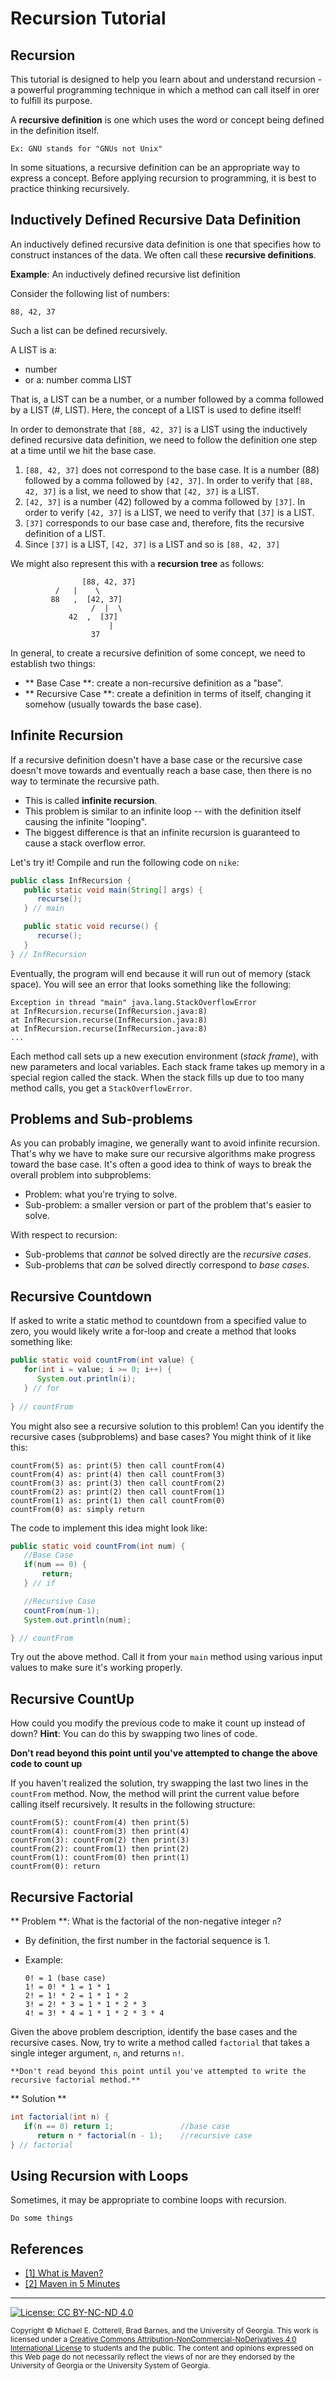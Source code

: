 # Recursion Tutorial

## Recursion

This tutorial is designed to help you learn about and understand recursion - a powerful
programming technique in which a method can call itself in orer to fulfill its purpose.

A **recursive definition** is one which uses the word or concept being defined in the
definition itself.

   ` Ex: GNU stands for "GNUs not Unix" `

In some situations, a recursive definition can be an appropriate way to express a concept.
Before applying recursion to programming, it is best to practice thinking recursively.

## Inductively Defined Recursive Data Definition

An inductively defined recursive data definition is one that specifies how to construct
instances of the data. We often call these **recursive definitions**.

**Example**: An inductively defined recursive list definition

Consider the following list of numbers:

   `88, 42, 37`

Such a list can be defined recursively. 

A LIST is a:
   * number
   * or a: number comma LIST

That is, a LIST can be a number, or a number followed by a comma followed by a LIST (#, LIST). Here,
the concept of a LIST is used to define itself!

In order to demonstrate that `[88, 42, 37]` is a LIST using the inductively defined recursive data definition,
we need to follow the definition one step at a time until we hit the base case.
1. `[88, 42, 37]` does not correspond to the base case. It is a number (88) followed by a comma followed
by `[42, 37]`. In order to verify that `[88, 42, 37]` is a list, we need to show that `[42, 37]` is a LIST.
1. `[42, 37]` is a number (42) followed by a comma followed by `[37]`. In order to verify `[42, 37]` is a LIST,
we need to verify that `[37]` is a LIST.
1. `[37]` corresponds to our base case and, therefore, fits the recursive definition of a LIST.
1. Since `[37]` is a LIST, `[42, 37]` is a LIST and so is `[88, 42, 37]`

We might also represent this with a **recursion tree** as follows:

   ```
                   [88, 42, 37]
		     /   |    \
		    88   ,  [42, 37]
		             /  |  \
			    42  ,  [37]
			             |
				     37
   ```
In general, to create a recursive definition of some concept, we need to establish two things:
	
   * ** Base Case **: create a non-recursive definition as a "base".
   * ** Recursive Case **: create a definition in terms of itself, changing it somehow 
   (usually towards the base case).

## Infinite Recursion

If a recursive definition doesn't have a base case or the recursive case doesn't move
towards and eventually reach a base case, then there is no way to terminate the recursive
path.

   * This is called **infinite recursion**.
   * This problem is similar to an infinite loop -- with the definition itself causing 
     the infinite "looping".
   * The biggest difference is that an infinite recursion is guaranteed to cause a
     stack overflow error.

Let's try it!  Compile and run the following code on `nike`:

   ```java
   public class InfRecursion {
      public static void main(String[] args) {
         recurse();
      } // main

      public static void recurse() {
         recurse();
      }
   } // InfRecursion
   ```

Eventually, the program will end because it will run out of memory (stack space). You will
see an error that looks something like the following:

   ```
   Exception in thread "main" java.lang.StackOverflowError
   at InfRecursion.recurse(InfRecursion.java:8)
   at InfRecursion.recurse(InfRecursion.java:8)
   at InfRecursion.recurse(InfRecursion.java:8)
   ...
   ```

Each method call sets up a new execution environment (*stack frame*), with new parameters
and local variables. Each stack frame takes up memory in a special region called the
stack. When the stack fills up due to too many method calls, you get a `StackOverflowError`.

## Problems and Sub-problems

As you can probably imagine, we generally want to avoid infinite recursion.  That's why we have to 
make sure our recursive algorithms make progress toward the base case. It's often a good idea to think
of ways to break the overall problem into subproblems:
	
   * Problem: what you're trying to solve.
   * Sub-problem: a smaller version or part of the problem that's easier to solve.

With respect to recursion:
	
   * Sub-problems that *cannot* be solved directly are the *recursive cases*.
   * Sub-problems that *can* be solved directly correspond to *base cases*.

## Recursive Countdown

If asked to write a static method to countdown from a specified value to zero, you would
likely write a for-loop and create a method that looks something like:

   ```java
   public static void countFrom(int value) {
      for(int i = value; i >= 0; i++) {
         System.out.println(i);
      } // for
    
   } // countFrom
   ```
    
You might also see a recursive solution to this problem! Can you identify the recursive cases (subproblems)
and base cases? You might think of it like this:

   ```
   countFrom(5) as: print(5) then call countFrom(4)
   countFrom(4) as: print(4) then call countFrom(3)
   countFrom(3) as: print(3) then call countFrom(2)
   countFrom(2) as: print(2) then call countFrom(1)
   countFrom(1) as: print(1) then call countFrom(0)
   countFrom(0) as: simply return
   ```
   
The code to implement this idea might look like:

   ```java
   public static void countFrom(int num) {
      //Base Case
      if(num == 0) {
          return;
      } // if

      //Recursive Case
      countFrom(num-1);
      System.out.println(num);

   } // countFrom
   ```

Try out the above method. Call it from your `main` method using various input values to
make sure it's working properly.
    
## Recursive CountUp

How could you modify the previous code to make it count up instead of down? **Hint**: You can
do this by swapping two lines of code.


   **Don't read beyond this point until you've attempted to change the above code to count up**


If you haven't realized the solution, try swapping the last two lines in the `countFrom` method.
Now, the method will print the current value before calling itself recursively.  It results in
the following structure:

   ```
   countFrom(5): countFrom(4) then print(5)
   countFrom(4): countFrom(3) then print(4)
   countFrom(3): countFrom(2) then print(3)
   countFrom(2): countFrom(1) then print(2)
   countFrom(1): countFrom(0) then print(1)
   countFrom(0): return
   ```
   
## Recursive Factorial

** Problem **: What is the factorial of the non-negative integer `n`?

   * By definition, the first number in the factorial sequence is 1.
   * Example:

      ```
      0! = 1 (base case)
      1! = 0! * 1 = 1 * 1
      2! = 1! * 2 = 1 * 1 * 2
      3! = 2! * 3 = 1 * 1 * 2 * 3
      4! = 3! * 4 = 1 * 1 * 2 * 3 * 4
      ```
	
Given the above problem description, identify the base cases and the recursive cases. Now, try to write a
method called `factorial` that takes a single integer argument, `n`, and returns `n!`.


    **Don't read beyond this point until you've attempted to write the recursive factorial method.**

** Solution **

   ```java
   int factorial(int n) {
      if(n == 0) return 1;               //base case
         return n * factorial(n - 1);    //recursive case
   } // factorial
   ```
   
## Using Recursion with Loops

Sometimes, it may be appropriate to combine loops with recursion.

    Do some things 
  
## References

* [[1] What is Maven?](https://maven.apache.org/what-is-maven.html)
* [[2] Maven in 5 Minutes](https://maven.apache.org/guides/getting-started/maven-in-five-minutes.html)

<hr/>

[![License: CC BY-NC-ND 4.0](https://img.shields.io/badge/License-CC%20BY--NC--ND%204.0-lightgrey.svg)](http://creativecommons.org/licenses/by-nc-nd/4.0/)

<small>
Copyright &copy; Michael E. Cotterell, Brad Barnes, and the University of Georgia.
This work is licensed under a <a rel="license" href="http://creativecommons.org/licenses/by-nc-nd/4.0/">Creative Commons Attribution-NonCommercial-NoDerivatives 4.0 International License</a> to students and the public.
The content and opinions expressed on this Web page do not necessarily reflect the views of nor are they endorsed by the University of Georgia or the University System of Georgia.
</small>
